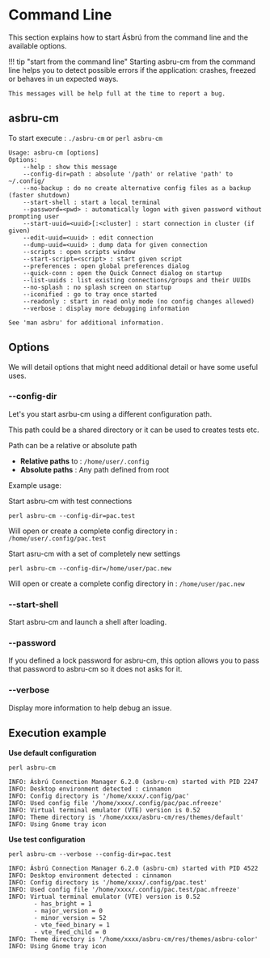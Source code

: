 # Command Line

This section explains how to start Ásbrú from the command line and the available options.

!!! tip "start from the command line"
    Starting asbru-cm from the command line helps you to detect possible errors if the application:  crashes, freezed or behaves in un expected ways.

    This messages will be help full at the time to report a bug.

## asbru-cm

To start execute : `./asbru-cm` or `perl asbru-cm`

```
Usage: asbru-cm [options]
Options:
	--help : show this message
	--config-dir=path : absolute '/path' or relative 'path' to ~/.config/
	--no-backup : do no create alternative config files as a backup (faster shutdown)
	--start-shell : start a local terminal
	--password=<pwd> : automatically logon with given password without prompting user
	--start-uuid=<uuid>[:<cluster] : start connection in cluster (if given)
	--edit-uuid=<uuid> : edit connection
	--dump-uuid=<uuid> : dump data for given connection
	--scripts : open scripts window
	--start-script=<script> : start given script
	--preferences : open global preferences dialog
	--quick-conn : open the Quick Connect dialog on startup
	--list-uuids : list existing connections/groups and their UUIDs
	--no-splash : no splash screen on startup
	--iconified : go to tray once started
	--readonly : start in read only mode (no config changes allowed)
	--verbose : display more debugging information

See 'man asbru' for additional information.

```

## Options

We will detail options that might need additional detail or have some useful uses.

### --config-dir

Let's you start asrbu-cm using a different configuration path.

This path could be a shared directory or it can be used to creates tests etc.

Path can be a relative or absolute path

+ __Relative paths__ to : `/home/user/.config`
+ __Absolute paths__ : Any path defined from root

Example usage:

Start asbru-cm with test connections

`perl asbru-cm --config-dir=pac.test`

Will open or create a complete config directory in : `/home/user/.config/pac.test`

Start asru-cm with a set of completely new settings

`perl asbru-cm --config-dir=/home/user/pac.new`

Will open or create a complete config directory in : `/home/user/pac.new`

### --start-shell

Start asbru-cm and launch a shell after loading.

### --password

If you defined a lock password for asbru-cm, this option allows you to pass that password to asbru-cm so it does not asks for it.

### --verbose

Display more information to help debug an issue.

## Execution example

__Use default configuration__

```
perl asbru-cm

INFO: Ásbrú Connection Manager 6.2.0 (asbru-cm) started with PID 2247
INFO: Desktop environment detected : cinnamon
INFO: Config directory is '/home/xxxx/.config/pac'
INFO: Used config file '/home/xxxx/.config/pac/pac.nfreeze'
INFO: Virtual terminal emulator (VTE) version is 0.52
INFO: Theme directory is '/home/xxxx/asbru-cm/res/themes/default'
INFO: Using Gnome tray icon
```

__Use test configuration__

```
perl asbru-cm --verbose --config-dir=pac.test

INFO: Ásbrú Connection Manager 6.2.0 (asbru-cm) started with PID 4522
INFO: Desktop environment detected : cinnamon
INFO: Config directory is '/home/xxxx/.config/pac.test'
INFO: Used config file '/home/xxxx/.config/pac.test/pac.nfreeze'
INFO: Virtual terminal emulator (VTE) version is 0.52
       - has_bright = 1
       - major_version = 0
       - minor_version = 52
       - vte_feed_binary = 1
       - vte_feed_child = 0
INFO: Theme directory is '/home/xxxx/asbru-cm/res/themes/asbru-color'
INFO: Using Gnome tray icon

```

